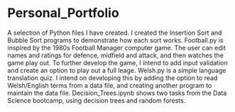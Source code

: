 # Personal_Portfolio
A selection of Python files I have created.
I created the Insertion Sort and Bubble Sort programs to demonstrate how each sort works.
Football.py is inspired by the 1980s Football Manager computer game.  The user can edit names and ratings for defence, midfield and attack, and then watches the game play out.  To further develop the game, I intend to add input validation and create an option to play out a full leage.
Welsh.py is a simple language translation quiz.  I intend on developing this by adding the option to read Welsh/English terms from a data file, and creating another program to maintain the data file.
Decision_Trees.ipynb shows two tasks from the Data Science bootcamp, using decision trees and random forests.
